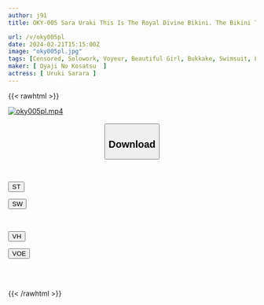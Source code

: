 ```yaml
---
author: j91
title: OKY-005 Sara Uraki This Is The Royal Divine Bikini. The Bikini That Has Hidden The Private Parts Of Many Girls From Showa Idols, Campaign Gals, And Reiwa Gravure Idols Is Licked In Super Close-up Shots Of Big Breasts, Beautiful Breasts, Shaved Pussy, Hairy Hair, Defenseless Armpits And Hair. Absolutely Take It Off. AV With No Bulges And Bulges Because It's Completely Clothed

url: /v/oky005pl
date: 2024-02-21T15:15:00Z
image: "oky005pl.jpg"
tags: [Censored, Solowork, Voyeur, Beautiful Girl, Bukkake, Swimsuit, Lotion, Close Up	]
maker: [ Oyaji No Kosatsu  ]
actress: [ Uruki Sarara ]
---
```



{{< rawhtml >}}

<div class="video" data-videoid="v93y3Qdp0gtPrK">
    <a href="javascript:;">
        <img src="/v/oky005pl/oky005pl.jpg" width="WIDTH" height="HEIGHT" alt="oky005pl.mp4" loading="lazy">
    </a>
</div>

<script type="text/javascript" src="https://j91.asia/asset/on-demand-st.js"></script>

<br>
  <link rel="stylesheet" href="https://j91.asia/asset/bs5.css">
  
  <center>
  <button class="btn btn-primary" type="button" data-bs-toggle="collapse" data-bs-target=".multi-collapse" aria-expanded="false" aria-controls="multiCollapseExample1 multiCollapseExample2"><h2>Download</h2></button></center>
</p>
<div class="row">
  <div class="col">
    <div class="collapse multi-collapse" id="multiCollapseExample1">
      <div class="card card-body">
	      	      <br>
<div class="buttons">  
<p><a href="https://streamtape.to/v/v93y3Qdp0gtPrK" target="_blank"><button class="btn-hover color-3"><i class="fa fa-download"></i> ST</button></a></p>
<p><a href="https://cdnwish.com/x0vbb6m6mol2" target="_blank"><button class="btn-hover color-2"><i class="fa fa-download"></i> SW</button></a></p></div>
    </div>
  </div>
</div>
  <div class="col">
    <div class="collapse multi-collapse" id="multiCollapseExample2">
      <div class="card card-body">
	      <br>
<div class="buttons">
<p><a href="https://vidhidepro.com/f/8ob4rcs999nq"><button class="btn-hover color-9"><i class="fa fa-download"></i> VH</button></a></p>
<p><a href="https://voe.sx/osys4kvldghm"><button class="btn-hover color-8"><i class="fa fa-download"></i> VOE</button></a></p></div>
<br><br>
      </div>
    </div>
  </div>
</div>

{{< /rawhtml >}}